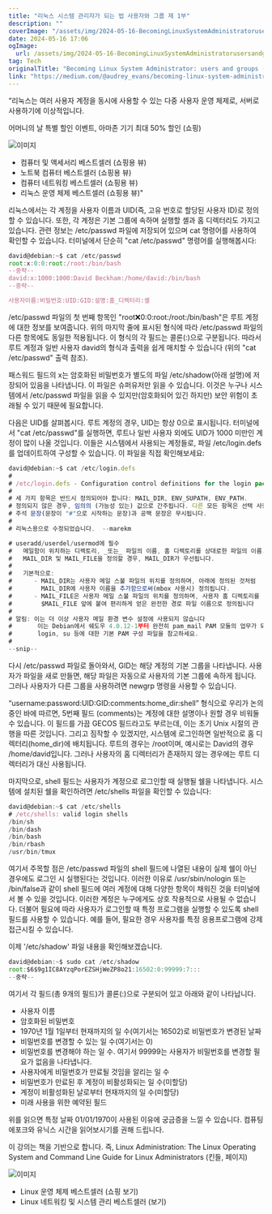 ```yaml
---
title: "리눅스 시스템 관리자가 되는 법 사용자와 그룹 제 1부"
description: ""
coverImage: "/assets/img/2024-05-16-BecomingLinuxSystemAdministratorusersandgroupspartI_0.png"
date: 2024-05-16 17:06
ogImage: 
  url: /assets/img/2024-05-16-BecomingLinuxSystemAdministratorusersandgroupspartI_0.png
tag: Tech
originalTitle: "Becoming Linux System Administrator: users and groups (part I)"
link: "https://medium.com/@audrey_evans/becoming-linux-system-administrator-users-and-groups-part-i-9da575565b10"
---
```



“리눅스는 여러 사용자 계정을 동시에 사용할 수 있는 다중 사용자 운영 체제로, 서버로 사용하기에 이상적입니다.

어머니의 날 특별 할인 이벤트, 아마존 기기 최대 50% 할인 (쇼핑)

![이미지](/assets/img/2024-05-16-BecomingLinuxSystemAdministratorusersandgroupspartI_0.png)

- 컴퓨터 및 액세서리 베스트셀러 (쇼핑용 뷰)
- 노트북 컴퓨터 베스트셀러 (쇼핑용 뷰)
- 컴퓨터 네트워킹 베스트셀러 (쇼핑용 뷰)
- 리눅스 운영 체제 베스트셀러 (쇼핑용 뷰)"

<div class="content-ad"></div>

리눅스에서는 각 계정을 사용자 이름과 UID(즉, 고유 번호로 할당된 사용자 ID)로 정의할 수 있습니다. 또한, 각 계정은 기본 그룹에 속하며 실행할 셸과 홈 디렉터리도 가지고 있습니다. 관련 정보는 /etc/passwd 파일에 저장되어 있으며 cat 명령어를 사용하여 확인할 수 있습니다. 터미널에서 단순히 "cat /etc/passwd" 명령어를 실행해봅시다:

```js
david@debian:~$ cat /etc/passwd
root:x:0:0:root:/root:/bin/bash
--중략--
david:x:1000:1000:David Beckham:/home/david:/bin/bash
--중략--

사용자이름:비밀번호:UID:GID:설명:홈_디렉터리:셸
```

/etc/passwd 파일의 첫 번째 항목인 "root:x:0:0:root:/root:/bin/bash"은 루트 계정에 대한 정보를 보여줍니다. 위의 마지막 줄에 표시된 형식에 따라 /etc/passwd 파일의 다른 항목에도 동일한 적용됩니다. 이 형식의 각 필드는 콜론(:)으로 구분됩니다. 따라서 루트 계정과 일반 사용자 david의 형식과 출력을 쉽게 매치할 수 있습니다 (위의 "cat /etc/passwd" 출력 참조).

<div class="content-ad"></div>

패스워드 필드의 x는 암호화된 비밀번호가 별도의 파일 /etc/shadow(아래 설명)에 저장되어 있음을 나타냅니다. 이 파일은 슈퍼유저만 읽을 수 있습니다. 이것은 누구나 시스템에서 /etc/passwd 파일을 읽을 수 있지만(암호화되어 있긴 하지만) 보안 위험이 초래될 수 있기 때문에 필요합니다.

다음은 UID를 살펴봅시다. 루트 계정의 경우, UID는 항상 0으로 표시됩니다. 터미널에서 "cat /etc/passwd"를 실행하면, 루트나 일반 사용자 외에도 UID가 1000 미만인 계정이 많이 나올 것입니다. 이들은 시스템에서 사용되는 계정들로, 파일 /etc/login.defs를 업데이트하여 구성할 수 있습니다. 이 파일을 직접 확인해보세요:

```js
david@debian:~$ cat /etc/login.defs
#
# /etc/login.defs - Configuration control definitions for the login package.
#
# 세 가지 항목은 반드시 정의되어야 합니다: MAIL_DIR, ENV_SUPATH, ENV_PATH.
# 정의되지 않은 경우, 임의의 (가능성 있는) 값으로 간주됩니다. 다른 모든 항목은 선택 사항입니다.
# 주석 문장(문장이 "#"으로 시작하는 문장)과 공백 문장은 무시됩니다.
#
# 리눅스용으로 수정되었습니다.  --marekm

# useradd/userdel/usermod에 필수
#   메일함이 위치하는 디렉토리, _또는_ 파일의 이름, 홈 디렉토리를 상대로한 파일의 이름. 만일
#   MAIL_DIR 및 MAIL_FILE을 정의할 경우, MAIL_DIR가 우선됩니다.
#
#   기본적으로:
#      - MAIL_DIR는 사용자 메일 스불 파일의 위치를 정의하며, 아래에 정의된 것처럼
#        MAIL_DIR에 사용자 이름을 추가함으로써(mbox 사용시) 정의됩니다.
#      - MAIL_FILE은 사용자 메일 스불 파일의 위치를 정의하며, 사용자 홈 디렉토리를
#        $MAIL_FILE 앞에 붙여 편리하게 얻은 완전한 경로 파일 이름으로 정의됩니다 
#      
# 알림: 이는 더 이상 사용자 메일 환경 변수 설정에 사용되지 않습니다
#       이는 Debian에서 쉐도우 4.0.12-1부터 완전히 pam_mail PAM 모듈의 업무가 되었으며
#       login, su 등에 대한 기본 PAM 구성 파일을 참고하세요.
#
--snip--
```

다시 /etc/passwd 파일로 돌아와서, GID는 해당 계정의 기본 그룹을 나타냅니다. 사용자가 파일을 새로 만들면, 해당 파일은 자동으로 사용자의 기본 그룹에 속하게 됩니다. 그러나 사용자가 다른 그룹을 사용하려면 newgrp 명령을 사용할 수 있습니다.

<div class="content-ad"></div>

“username:password:UID:GID:comments:home_dir:shell” 형식으로 우리가 논의 중인 바에 따르면, 5번째 필드 (comments)는 계정에 대한 설명이나 원할 경우 비워둘 수 있습니다. 이 필드를 가끔 GECOS 필드라고도 부르는데, 이는 초기 Unix 시절의 관행을 따른 것입니다. 그리고 짐작할 수 있겠지만, 시스템에 로그인하면 일반적으로 홈 디렉터리(home_dir)에 배치됩니다. 루트의 경우는 /root이며, 예시로는 David의 경우 /home/david입니다. 그러나 사용자의 홈 디렉터리가 존재하지 않는 경우에는 루트 디렉터리가 대신 사용됩니다.

마지막으로, shell 필드는 사용자가 계정으로 로그인할 때 실행될 쉘을 나타냅니다. 시스템에 설치된 쉘을 확인하려면 /etc/shells 파일을 확인할 수 있습니다:

```js
david@debian:~$ cat /etc/shells 
# /etc/shells: valid login shells
/bin/sh
/bin/dash
/bin/bash
/bin/rbash
/usr/bin/tmux
```

여기서 주목할 점은 /etc/passwd 파일의 shell 필드에 나열된 내용이 실제 쉘이 아닌 경우에도 로그인 시 실행된다는 것입니다. 이러한 이유로 /usr/sbin/nologin 또는 /bin/false과 같이 shell 필드에 여러 계정에 대해 다양한 항목이 채워진 것을 터미널에서 볼 수 있을 것입니다. 이러한 계정은 누구에게도 상호 작용적으로 사용될 수 없습니다. 더불어 필요에 따라 사용자가 로그인할 때 특정 프로그램을 실행할 수 있도록 shell 필드를 사용할 수 있습니다. 예를 들어, 필요한 경우 사용자를 특정 응용프로그램에 강제 접근시킬 수 있습니다.

<div class="content-ad"></div>

이제 '/etc/shadow' 파일 내용을 확인해보겠습니다.

```js
david@debian:~$ sudo cat /etc/shadow
root:$6$9g1IC8AYzqPorEZSHjWeZP8o21:16502:0:99999:7:::
--중략--
```

여기서 각 필드(총 9개의 필드)가 콜론(:)으로 구분되어 있고 아래와 같이 나타납니다.

- 사용자 이름
- 암호화된 비밀번호
- 1970년 1월 1일부터 현재까지의 일 수(여기서는 16502)로 비밀번호가 변경된 날짜
- 비밀번호를 변경할 수 있는 일 수(여기서는 0)
- 비밀번호를 변경해야 하는 일 수. 여기서 99999는 사용자가 비밀번호를 변경할 필요가 없음을 나타냅니다.
- 사용자에게 비밀번호가 만료될 것임을 알리는 일 수
- 비밀번호가 만료된 후 계정이 비활성화되는 일 수(미할당)
- 계정이 비활성화된 날로부터 현재까지의 일 수(미할당)
- 미래 사용을 위한 예약된 필드

<div class="content-ad"></div>

위를 읽으면 특정 날짜 01/01/1970이 사용된 이유에 궁금증을 느낄 수 있습니다. 컴퓨팅 에포크와 유닉스 시간을 읽어보시기를 권해 드립니다.

이 강의는 책을 기반으로 합니다. 즉, Linux Administration: The Linux Operating System and Command Line Guide for Linux Administrators (킨들, 페이지)

![이미지](/assets/img/2024-05-16-BecomingLinuxSystemAdministratorusersandgroupspartI_1.png)

- Linux 운영 체제 베스트셀러 (쇼핑 보기)
- Linux 네트워킹 및 시스템 관리 베스트셀러 (보기)